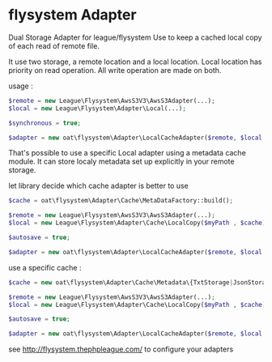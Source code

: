 flysystem Adapter
========

Dual Storage Adapter for league/flysystem
Use to keep a cached local copy of each read of remote file.

It use two storage, a remote location and a local location.
Local location has priority on read operation.
All write operation are made on both.

usage :
 
```php
$remote = new League\Flysystem\AwsS3V3\AwsS3Adapter(...);
$local = new League\Flysystem\Adapter\Local(...);

$synchronous = true;

$adapter = new oat\flysystem\Adapter\LocalCacheAdapter($remote, $local ,$synchronous);
```

That's possible to use a specific Local adapter using a metadata cache module. It can store localy 
metadata set up explicitly in your remote storage.

let library decide which cache adapter is better to use

```php
$cache = oat\flysystem\Adapter\Cache\MetaDataFactory::build();

$remote = new League\Flysystem\AwsS3V3\AwsS3Adapter(...);
$local = new League\Flysystem\Adapter\Cache\LocalCopy($myPath , $cache);

$autosave = true;

$adapter = new oat\flysystem\Adapter\LocalCacheAdapter($remote, $local ,$autosave);
```

use a specific cache : 

```php
$cache = new oat\flysystem\Adapter\Cache\Metadata\{TxtStorage|JsonStorage|PhpStorage|ApcuStorage}();

$remote = new League\Flysystem\AwsS3V3\AwsS3Adapter(...);
$local = new League\Flysystem\Adapter\Cache\LocalCopy($myPath , $cache);

$autosave = true;

$adapter = new oat\flysystem\Adapter\LocalCacheAdapter($remote, $local ,$autosave);
```

see http://flysystem.thephpleague.com/ to configure your adapters